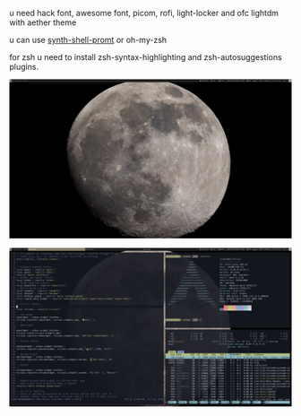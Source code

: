 u need hack font, awesome font, picom, rofi, light-locker and ofc lightdm with aether theme

u can use [synth-shell-promt](https://github.com/andresgongora/synth-shell-prompt) or oh-my-zsh

for zsh u need to install zsh-syntax-highlighting and zsh-autosuggestions plugins.


![alt text](https://github.com/relaxxx89/awesomewm-moon-theme/blob/main/2022-07-08-133907_1920x1080_scrot.png?raw=true)


![alt text](https://github.com/relaxxx89/awesomewm-moon-theme/blob/main/2022-07-08-134633_1920x1080_scrot.png?raw=true)
